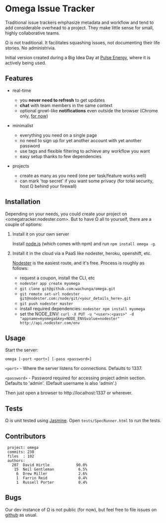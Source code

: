 Omega Issue Tracker
===

Traditional issue trackers emphasize metadata and workflow and tend to add considerable overhead to a project. They make little sense for small, highly collaborative teams.

Ω is not traditional. It facilitates squashing issues, not documenting their life stories. No administrivia.

Initial version created during a Big Idea Day at [Pulse Energy](http://www.pulseenergy.com), where it is actively being used.

Features
---

* real-time
    * you **never need to refresh** to get updates 
    * **chat** with team members in the same context
    * optional growl-like **notifications** even outside the browser (Chrome only, [for now](http://caniuse.com/#feat=notifications))

* minimalist
    * everything you need on a single page
    * no need to sign up for yet another account with yet another password
    * use tags and flexible filtering to achieve any workflow you want
    * easy setup thanks to few dependencies

* projects
    * create as many as you need (one per task/feature works well)
    * can mark 'top secret' if you want some privacy (for total security, host Ω behind your firewall)

Installation
---

Depending on your needs, you could create your project on <omegatracker.nodester.com>. But to have Ω all to yourself, there are a couple of options:

1. Install it on your own server

    Install [node.js](http://nodejs.org) (which comes with npm) and run `npm install omega -g`.

2. Install it in the cloud via a PaaS like nodester, heroku, openshift, etc.

    [Nodester](http://nodester.com/) is the easiest route, and it's free. Process is roughly as follows:
    * request a coupon, install the CLI, etc
    * `nodester app create myomega`
    * `git clone git@github.com:wachunga/omega.git`
    * `git remote set-url nodester git@nodester.com:/node/git/<your_details_here>.git`
    * `git push nodester master`
    * install required dependencies: `nodester npm install myomega`
    * set the NODE_ENV: `curl -X PUT -u "<user>:<pass>" -d "appname=myomega&key=NODE_ENV&value=nodester" http://api.nodester.com/env`


Usage
---

Start the server:

    omega [-port <port>] [-pass <password>]

`<port>` - Where the server listens for connections. Defaults to 1337.

`<password>` - Password required for accessing project admin section. Defaults to 'admin'. (Default username is also 'admin'.)

Then just open a browser to http://localhost:1337 or wherever.

Tests
---

Ω is unit tested using [Jasmine](https://github.com/pivotal/jasmine). Open `tests/SpecRunner.html` to run the tests.

Contributors
---

```
 project: omega
 commits: 230
 files  : 102
 authors:
   207  David Hirtle            90.0%
    15  Neil Gentleman           6.5%
     6  Drew Miller              2.6%
     1  Farrin Reid              0.4%
     1  Russell Porter           0.4%
```

Bugs
---

Our dev instance of Ω is not public (for now), but feel free to file issues on [github](https://github.com/wachunga/omega/issues) as usual.
